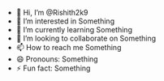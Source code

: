 - 👋 Hi, I’m @Rishith2k9
- 👀 I’m interested in Something
- 🌱 I’m currently learning Something
- 💞️ I’m looking to collaborate on Something
- 📫 How to reach me Something
- 😄 Pronouns: Something
- ⚡ Fun fact: Something

<!---
Rishith2k9/Rishith2k9 is a ✨ special ✨ repository because its `README.md` (this file) appears on your GitHub profile.
You can click the Preview link to take a look at your changes.
--->
